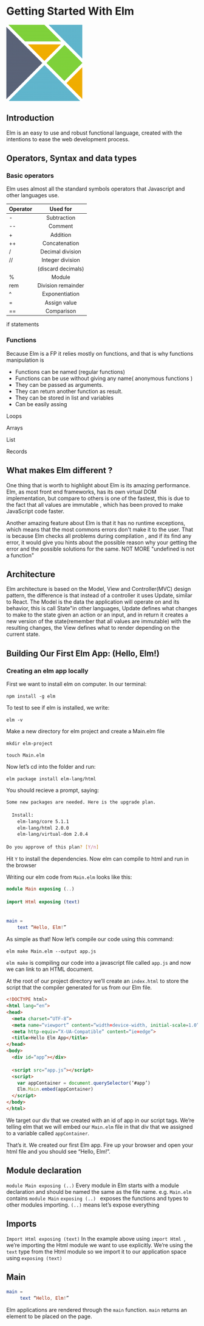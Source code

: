 # Getting Started With Elm 
![elm lang](./images/logo.png)

## Introduction
Elm is an easy to use and robust functional language, created with the intentions to ease the web development process. 



## Operators, Syntax and data types
### Basic operators
Elm uses almost all the standard symbols operators that Javascript and other languages use.

| Operator      | Used for            |
| ------------- |:-------------------:|
| -             | Subtraction         |
| --            | Comment             |
| +             | Addition            |
| ++            | Concatenation       |
| /             | Decimal division    |
| //            | Integer division    |
|               | (discard decimals)  | 
| %             | Module              |
| rem           | Division remainder  |
| ^             | Exponentiation      |
| =             | Assign value        |
| ==            | Comparison          |

if statements

### Functions
Because Elm is a FP it relies mostly on functions, and that is why functions manipulation is 
  * Functions can be named (regular functions)
  * Functions can be use without giving any name( anonymous functions )
  * They can be passed as arguments.
  * They can return another function as result.
  * They can be stored in list and variables
  * Can be easily assing 


Loops

Arrays


List


Records

## What makes Elm different ?

One thing that is worth to highlight about Elm is its amazing performance. Elm, as most front end frameworks, has its own virtual DOM implementation, but compare to others is one of the fastest, this is due to the fact that all values are immutable , which has been proved to make JavaScript code faster. 


Another amazing feature about Elm is that it has no runtime exceptions, which means that the most commons errors don't make it to the user. That is because Elm checks all problems during compilation , and if its find any error, it would give you hints about the possible reason why your getting the error and the possible solutions for the same.
NOT MORE "undefined is not a function"


## Architecture
Elm architecture is based on the Model, View and Controller(MVC) design pattern, the difference is that instead of a controller it uses Update, similar to React.
The Model is the data the application will operate on and its behavior, this is call State"in other languages, Update defines what changes to make to the state given an action or an input, and in return it creates a new version of the state(remember that all values are immutable) with the resulting changes, the View defines what to render depending on the current state.


## Building Our First Elm App: (Hello, Elm!)
### Creating an elm app locally

First we want to install elm on computer. In our terminal:

`npm install -g elm`

To test to see if elm is installed, we write:

`elm -v`

Make a new directory for elm project and create a Main.elm file

`mkdir elm-project`

`touch Main.elm`

Now let’s cd into the folder and run:

`elm package install elm-lang/html`

You should recieve a prompt, saying:
```bash
Some new packages are needed. Here is the upgrade plan.

  Install:
    elm-lang/core 5.1.1
    elm-lang/html 2.0.0
    elm-lang/virtual-dom 2.0.4

Do you approve of this plan? [Y/n]
```
Hit `Y` to install the dependencies.
Now elm can compile to html and run in the browser

Writing our elm code from `Main.elm` looks like this:

```elm
module Main exposing (..)

import Html exposing (text)


main = 
    text “Hello, Elm!” 
```

As simple as that! Now let’s compile our code using this command:

`elm make Main.elm --output app.js`

`elm make` is compiling our code into a javascript file called `app.js` and now we can link to an HTML document.

At the root of our project directory we’ll create an `index.html` to store the script that the compiler generated for us from our Elm file.

```html
<!DOCTYPE html>
<html lang=“en”>
<head>
  <meta charset=“UTF-8”>
  <meta name=“viewport” content=“width=device-width, initial-scale=1.0”>
  <meta http-equiv=“X-UA-Compatible” content=“ie=edge”>
  <title>Hello Elm App</title>
</head>
<body>
  <div id=“app”></div>

  <script src=“app.js”></script>
  <script>
    var appContainer = document.querySelector(‘#app’)
    Elm.Main.embed(appContainer)
  </script>
</body>
</html>
```

We target our div that we created with an id of app in our script tags. We’re telling elm that we will embed our `Main.elm` file in that div that we assigned to a variable called `appContainer`.

That’s it. We created our first Elm app. Fire up your browser and open your html file and you should see “Hello, Elm!”.


## Module declaration
` module Main exposing (..) `
Every module in Elm starts with a module declaration and should be named the same as the file name.
e.g. `Main.elm` contains `module Main`
`exposing (..) ` exposes the functions and types to other modules importing. `(..)` means let’s expose everything

## Imports
`Import Html exposing (text)`
In the example above using `import Html `, we’re importing the Html module we want to use explicitly. We’re using the `text` type from the Html module so we import it to our application space using `exposing (text)`

## Main
```elm
main =
     text “Hello, Elm!”
```
Elm applications are rendered through the `main` function.  `main` returns an element to be placed on the page. 



